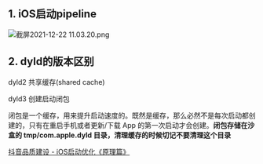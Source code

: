 ## 1. iOS启动pipeline
![截屏2021-12-22 11.03.20.png](https://cdn.nlark.com/yuque/0/2021/png/22724999/1640142302231-d8473108-4d7f-48d7-9d20-299e613cd5b7.png#clientId=uef326a78-c090-4&from=drop&id=uec44f5c8&margin=%5Bobject%20Object%5D&name=%E6%88%AA%E5%B1%8F2021-12-22%2011.03.20.png&originHeight=476&originWidth=1570&originalType=binary&ratio=1&size=169821&status=done&style=none&taskId=u5b59f0f5-0d34-485b-ad9f-35c847f9a30)


## 2. dyld的版本区别


dyld2 共享缓存(shared cache)
​

dyld3 创建启动闭包 
​

闭包是一个缓存，用来提升启动速度的。既然是缓存，那么必然不是每次启动都创建的，只有在重启手机或者更新/下载 App 的第一次启动才会创建。**闭包存储在沙盒的 tmp/com.apple.dyld 目录，清理缓存的时候切记不要清理这个目录**
​

[抖音品质建设 - iOS启动优化《原理篇》](https://juejin.cn/post/6887741815529832456)​
​

​

